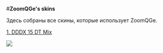 #**ZoomQGe's skins**

Здесь собраны все скины, которые использует ZoomQGe.

[1. DDDX 15 DT Mix](https://mega.nz/file/zcwSBbiL#33h5hgaWOC80hEoGiC5AwvsuH6-gijg3IpqnY1j425A)

![](https://ibb.co/T2sbkdq)
